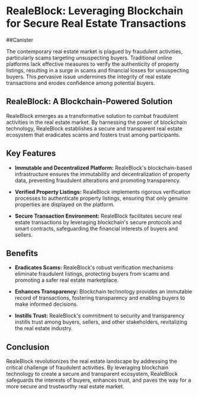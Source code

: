 # RealeBlock: Leveraging Blockchain for Secure Real Estate Transactions

##Canister

The contemporary real estate market is plagued by fraudulent activities, particularly scams targeting unsuspecting buyers. Traditional online platforms lack effective measures to verify the authenticity of property listings, resulting in a surge in scams and financial losses for unsuspecting buyers. This pervasive issue undermines the integrity of real estate transactions and erodes confidence among potential buyers.

## RealeBlock: A Blockchain-Powered Solution

RealeBlock emerges as a transformative solution to combat fraudulent activities in the real estate market. By harnessing the power of blockchain technology, RealeBlock establishes a secure and transparent real estate ecosystem that eradicates scams and fosters trust among participants.

## Key Features

* **Immutable and Decentralized Platform:** RealeBlock's blockchain-based infrastructure ensures the immutability and decentralization of property data, preventing fraudulent alterations and promoting transparency.

* **Verified Property Listings:** RealeBlock implements rigorous verification processes to authenticate property listings, ensuring that only genuine properties are displayed on the platform.

* **Secure Transaction Environment:** RealeBlock facilitates secure real estate transactions by leveraging blockchain's secure protocols and smart contracts, safeguarding the financial interests of buyers and sellers.

## Benefits

* **Eradicates Scams:** RealeBlock's robust verification mechanisms eliminate fraudulent listings, protecting buyers from scams and promoting a safer real estate marketplace.

* **Enhances Transparency:** Blockchain technology provides an immutable record of transactions, fostering transparency and enabling buyers to make informed decisions.

* **Instills Trust:** RealeBlock's commitment to security and transparency instills trust among buyers, sellers, and other stakeholders, revitalizing the real estate industry.

## Conclusion

RealeBlock revolutionizes the real estate landscape by addressing the critical challenge of fraudulent activities. By leveraging blockchain technology to create a secure and transparent ecosystem, RealeBlock safeguards the interests of buyers, enhances trust, and paves the way for a more secure and trustworthy real estate market.
